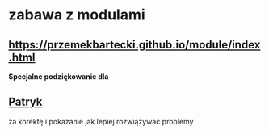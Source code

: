 # zabawa z modulami

## https://przemekbartecki.github.io/module/index.html

**Specjalne podziękowanie dla**
## [Patryk](https://github.com/KerbenII)
za korektę i pokazanie jak lepiej rozwiązywać problemy
